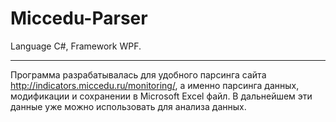 # Miccedu-Parser
Language C#, Framework WPF.
***
Программа разрабатывалась для удобного парсинга сайта http://indicators.miccedu.ru/monitoring/, а именно парсинга данных, модификации и сохранении в Microsoft Excel файл. В дальнейшем эти данные уже можно использовать для анализа данных.
